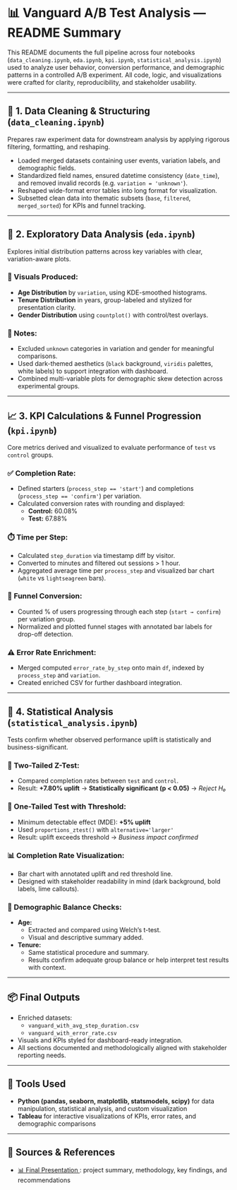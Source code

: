 # 📊 Vanguard A/B Test Analysis — README Summary

This README documents the full pipeline across four notebooks (`data_cleaning.ipynb`, `eda.ipynb`, `kpi.ipynb`, `statistical_analysis.ipynb`) used to analyze user behavior, conversion performance, and demographic patterns in a controlled A/B experiment. All code, logic, and visualizations were crafted for clarity, reproducibility, and stakeholder usability.

---

## 📁 1. Data Cleaning & Structuring (`data_cleaning.ipynb`)

Prepares raw experiment data for downstream analysis by applying rigorous filtering, formatting, and reshaping.

- Loaded merged datasets containing user events, variation labels, and demographic fields.
- Standardized field names, ensured datetime consistency (`date_time`), and removed invalid records (e.g. `variation = 'unknown'`).
- Reshaped wide-format error tables into long format for visualization.
- Subsetted clean data into thematic subsets (`base`, `filtered`, `merged_sorted`) for KPIs and funnel tracking.

---

## 🧭 2. Exploratory Data Analysis (`eda.ipynb`)

Explores initial distribution patterns across key variables with clear, variation-aware plots.

### 🎨 Visuals Produced:
- **Age Distribution** by `variation`, using KDE-smoothed histograms.
- **Tenure Distribution** in years, group-labeled and stylized for presentation clarity.
- **Gender Distribution** using `countplot()` with control/test overlays.

### 📌 Notes:
- Excluded `unknown` categories in variation and gender for meaningful comparisons.
- Used dark-themed aesthetics (`black` background, `viridis` palettes, white labels) to support integration with dashboard.
- Combined multi-variable plots for demographic skew detection across experimental groups.

---

## 📈 3. KPI Calculations & Funnel Progression (`kpi.ipynb`)

Core metrics derived and visualized to evaluate performance of `test` vs `control` groups.

### ✅ Completion Rate:
- Defined starters (`process_step == 'start'`) and completions (`process_step == 'confirm'`) per variation.
- Calculated conversion rates with rounding and displayed:
  - **Control:** 60.08%
  - **Test:** 67.88%

### ⏱️ Time per Step:
- Calculated `step_duration` via timestamp diff by visitor.
- Converted to minutes and filtered out sessions > 1 hour.
- Aggregated average time per `process_step` and visualized bar chart (`white` vs `lightseagreen` bars).

### 🚶 Funnel Conversion:
- Counted % of users progressing through each step (`start → confirm`) per variation group.
- Normalized and plotted funnel stages with annotated bar labels for drop-off detection.

### ⚠️ Error Rate Enrichment:
- Merged computed `error_rate_by_step` onto main `df`, indexed by `process_step` and `variation`.
- Created enriched CSV for further dashboard integration.

---

## 🧪 4. Statistical Analysis (`statistical_analysis.ipynb`)

Tests confirm whether observed performance uplift is statistically and business-significant.

### 📐 Two-Tailed Z-Test:
- Compared completion rates between `test` and `control`.
- Result: **+7.80% uplift** → **Statistically significant (p < 0.05)** → *Reject H₀*

### 🎯 One-Tailed Test with Threshold:
- Minimum detectable effect (MDE): **+5% uplift**
- Used `proportions_ztest()` with `alternative='larger'`
- Result: uplift exceeds threshold → *Business impact confirmed*

### 📊 Completion Rate Visualization:
- Bar chart with annotated uplift and red threshold line.
- Designed with stakeholder readability in mind (dark background, bold labels, lime callouts).

### 🧬 Demographic Balance Checks:
- **Age:**
  - Extracted and compared using Welch’s t-test.
  - Visual and descriptive summary added.
- **Tenure:**
  - Same statistical procedure and summary.
  - Results confirm adequate group balance or help interpret test results with context.

---

## 📦 Final Outputs

- Enriched datasets:
  - `vanguard_with_avg_step_duration.csv`
  - `vanguard_with_error_rate.csv`
- Visuals and KPIs styled for dashboard-ready integration.
- All sections documented and methodologically aligned with stakeholder reporting needs.

---

## 🧰 Tools Used

- **Python (pandas, seaborn, matplotlib, statsmodels, scipy)** for data manipulation, statistical analysis, and custom visualization
- **Tableau** for interactive visualizations of KPIs, error rates, and demographic comparisons

---

## 🔗 Sources & References

- [📊 Final Presentation ](https://www.canva.com/design/DAGuR0n-g4o/sDLRjR5PrQCR7owALcSukQ/edit): project summary, methodology, key findings, and recommendations  

